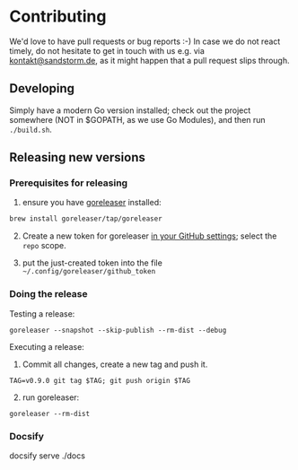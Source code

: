 # Contributing

We'd love to have pull requests or bug reports :-) In case we do not react timely,
do not hesitate to get in touch with us e.g. via [kontakt@sandstorm.de](mailto:kontakt@sandstorm.de),
as it might happen that a pull request slips through.

## Developing

Simply have a modern Go version installed; check out the project somewhere (NOT in $GOPATH, as we use Go Modules),
and then run `./build.sh`.

## Releasing new versions

### Prerequisites for releasing

1. ensure you have [goreleaser](https://goreleaser.com/) installed:

  ```bash
  brew install goreleaser/tap/goreleaser
  ```

2. Create a new token for goreleaser [in your GitHub settings](https://github.com/settings/tokens); select the `repo` scope.

3. put the just-created token into the file `~/.config/goreleaser/github_token`


### Doing the release

Testing a release:

```
goreleaser --snapshot --skip-publish --rm-dist --debug
```

Executing a release:

1. Commit all changes, create a new tag and push it.

```
TAG=v0.9.0 git tag $TAG; git push origin $TAG
```

2. run goreleaser:

```
goreleaser --rm-dist
```

### Docsify

docsify serve ./docs

